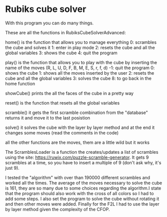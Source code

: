 # Rubiks cube solver
With this program you can do many things.

These are all the functions in RubiksCubeSolverAdvanced:

home() is the function that allows you to manage everything
0: scrambles the cube and solves it
1: enter in play mode
2: resets the cube and all the global variables
3: shows the cube
4: quit the program

play() is the function that allows you to play with the cube by inserting the name of the moves (R, L, U, D, F, B, M, E, S, r, f, d)
-1: quit the program
0: shows the cube
1: shows all the moves inserted by the user
2: resets the cube and all the global variables
3: solves the cube
8: to go back in the home function

showCube() prints the all the faces of the cube in a pretty way

reset() is the function that resets all the global variables

scramble() it gets the first scramble combination from the "database" returns it and move it to the last posistion

solve() it solves the cube with the layer by layer method and at the end it changes some moves (read the comments in the code)

all the other functions are the moves, them are a little wild but it works

The ScramblesLoader is a function the creates/updates a list of scrambles using
the site: https://ruwix.com/puzzle-scramble-generator. It gets 9 scrambles at
a time, so you have to insert a multiple of 9 (don't ask why, it's just 9).

I tested the "algorithm" with over than 190000 different scrambles and worked all the times.
The average of the moves necessary to solve the cube is 161, they are so many due to some choices regarding the algorithm.I state that
the program should also work with the cross of all colors so I had to add some steps. I also set the program to solve the cube without
rotating it and then other moves were added. Finally for the F2L I had to use the layer by layer method given the complexity of the CFOP.
